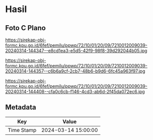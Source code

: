 # Hasil

## Foto C Plano

https://sirekap-obj-formc.kpu.go.id/6fef/pemilu/ppwp/72/10/01/20/09/7210012009039-20240314-144347--e8cd1ea3-e5d5-42f9-98f8-39d292044b05.jpg

https://sirekap-obj-formc.kpu.go.id/6fef/pemilu/ppwp/72/10/01/20/09/7210012009039-20240314-144357--c6b6a9cf-2cb7-48b6-b9d6-6fc45a963f97.jpg

https://sirekap-obj-formc.kpu.go.id/6fef/pemilu/ppwp/72/10/01/20/09/7210012009039-20240314-144408--cfa0c6cb-f146-4cd3-ab6d-2f45da072ec6.jpg


## Metadata

| Key        | Value               |
| ---------- | ------------------- |
| Time Stamp | 2024-03-14 15:00:00 |



